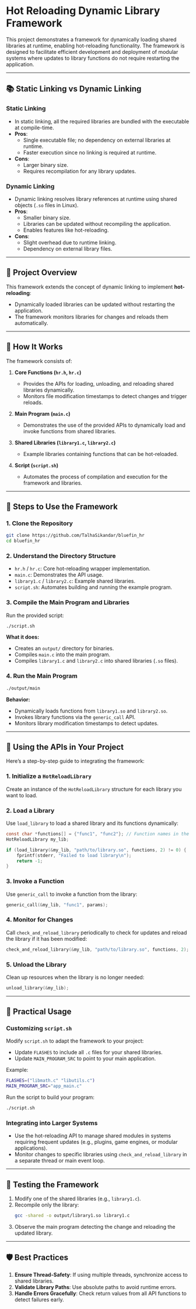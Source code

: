 # Hot Reloading Dynamic Library Framework

This project demonstrates a framework for dynamically loading shared libraries at runtime, enabling hot-reloading functionality. The framework is designed to facilitate efficient development and deployment of modular systems where updates to library functions do not require restarting the application.

---

## 📚 **Static Linking vs Dynamic Linking**

### **Static Linking**
- In static linking, all the required libraries are bundled with the executable at compile-time.
- **Pros**:
  - Single executable file; no dependency on external libraries at runtime.
  - Faster execution since no linking is required at runtime.
- **Cons**:
  - Larger binary size.
  - Requires recompilation for any library updates.

### **Dynamic Linking**
- Dynamic linking resolves library references at runtime using shared objects (`.so` files in Linux).
- **Pros**:
  - Smaller binary size.
  - Libraries can be updated without recompiling the application.
  - Enables features like hot-reloading.
- **Cons**:
  - Slight overhead due to runtime linking.
  - Dependency on external library files.

---

## 🚀 **Project Overview**

This framework extends the concept of dynamic linking to implement **hot-reloading**:
- Dynamically loaded libraries can be updated without restarting the application.
- The framework monitors libraries for changes and reloads them automatically.

---

## 🔧 **How It Works**

The framework consists of:
1. **Core Functions (`hr.h`, `hr.c`)**  
   - Provides the APIs for loading, unloading, and reloading shared libraries dynamically.  
   - Monitors file modification timestamps to detect changes and trigger reloads.  

2. **Main Program (`main.c`)**  
   - Demonstrates the use of the provided APIs to dynamically load and invoke functions from shared libraries.

3. **Shared Libraries (`library1.c`, `library2.c`)**  
   - Example libraries containing functions that can be hot-reloaded.

4. **Script (`script.sh`)**  
   - Automates the process of compilation and execution for the framework and libraries.

---

## 🔧 **Steps to Use the Framework**

### 1. **Clone the Repository**
   ```bash
   git clone https://github.com/TalhaSikandar/bluefin_hr
   cd bluefin_hr
   ```

### 2. **Understand the Directory Structure**
   - `hr.h` / `hr.c`: Core hot-reloading wrapper implementation.
   - `main.c`: Demonstrates the API usage.
   - `library1.c` / `library2.c`: Example shared libraries.
   - `script.sh`: Automates building and running the example program.

### 3. **Compile the Main Program and Libraries**
   Run the provided script:
   ```bash
   ./script.sh
   ```
   **What it does:**
   - Creates an `output/` directory for binaries.
   - Compiles `main.c` into the main program.
   - Compiles `library1.c` and `library2.c` into shared libraries (`.so` files).

### 4. **Run the Main Program**
   ```bash
   ./output/main
   ```

   **Behavior:**
   - Dynamically loads functions from `library1.so` and `library2.so`.
   - Invokes library functions via the `generic_call` API.
   - Monitors library modification timestamps to detect updates.

---

## 📄 **Using the APIs in Your Project**

Here’s a step-by-step guide to integrating the framework:

### **1. Initialize a `HotReloadLibrary`**
Create an instance of the `HotReloadLibrary` structure for each library you want to load.

### **2. Load a Library**
Use `load_library` to load a shared library and its functions dynamically:
```c
const char *functions[] = {"func1", "func2"}; // Function names in the library
HotReloadLibrary my_lib;

if (load_library(&my_lib, "path/to/library.so", functions, 2) != 0) {
    fprintf(stderr, "Failed to load library\n");
    return -1;
}
```

### **3. Invoke a Function**
Use `generic_call` to invoke a function from the library:
```c
generic_call(&my_lib, "func1", params);
```

### **4. Monitor for Changes**
Call `check_and_reload_library` periodically to check for updates and reload the library if it has been modified:
```c
check_and_reload_library(&my_lib, "path/to/library.so", functions, 2);
```

### **5. Unload the Library**
Clean up resources when the library is no longer needed:
```c
unload_library(&my_lib);
```

---

## 🔄 **Practical Usage**

### **Customizing `script.sh`**
Modify `script.sh` to adapt the framework to your project:
- Update `FLASHES` to include all `.c` files for your shared libraries.
- Update `MAIN_PROGRAM_SRC` to point to your main application.

Example:
```bash
FLASHES=("libmath.c" "libutils.c")
MAIN_PROGRAM_SRC="app_main.c"
```

Run the script to build your program:
```bash
./script.sh
```

### **Integrating into Larger Systems**
- Use the hot-reloading API to manage shared modules in systems requiring frequent updates (e.g., plugins, game engines, or modular applications).
- Monitor changes to specific libraries using `check_and_reload_library` in a separate thread or main event loop.

---

## 💪 **Testing the Framework**

1. Modify one of the shared libraries (e.g., `library1.c`).
2. Recompile only the library:
   ```bash
   gcc -shared -o output/library1.so library1.c
   ```
3. Observe the main program detecting the change and reloading the updated library.

---

## 🛡️ **Best Practices**

1. **Ensure Thread-Safety**: If using multiple threads, synchronize access to shared libraries.
2. **Validate Library Paths**: Use absolute paths to avoid runtime errors.
3. **Handle Errors Gracefully**: Check return values from all API functions to detect failures early.

